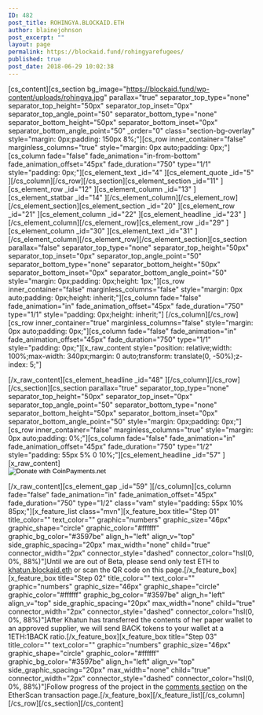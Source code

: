 ```yaml
---
ID: 482
post_title: ROHINGYA.BLOCKAID.ETH
author: blainejohnson
post_excerpt: ""
layout: page
permalink: https://blockaid.fund/rohingyarefugees/
published: true
post_date: 2018-06-29 10:02:38
---
```

[cs_content][cs_section bg_image="https://blockaid.fund/wp-content/uploads/rohingya.jpg" parallax="true" separator_top_type="none" separator_top_height="50px" separator_top_inset="0px" separator_top_angle_point="50" separator_bottom_type="none" separator_bottom_height="50px" separator_bottom_inset="0px" separator_bottom_angle_point="50" _order="0" class="section-bg-overlay" style="margin: 0px;padding: 150px 8%;"][cs_row inner_container="false" marginless_columns="true" style="margin: 0px auto;padding: 0px;"][cs_column fade="false" fade_animation="in-from-bottom" fade_animation_offset="45px" fade_duration="750" type="1/1" style="padding: 0px;"][cs_element_text _id="4" ][cs_element_quote _id="5" ][/cs_column][/cs_row][/cs_section][cs_element_section _id="11" ][cs_element_row _id="12" ][cs_element_column _id="13" ][cs_element_statbar _id="14" ][/cs_element_column][/cs_element_row][/cs_element_section][cs_element_section _id="20" ][cs_element_row _id="21" ][cs_element_column _id="22" ][cs_element_headline _id="23" ][/cs_element_column][/cs_element_row][cs_element_row _id="29" ][cs_element_column _id="30" ][cs_element_text _id="31" ][/cs_element_column][/cs_element_row][/cs_element_section][cs_section parallax="false" separator_top_type="none" separator_top_height="50px" separator_top_inset="0px" separator_top_angle_point="50" separator_bottom_type="none" separator_bottom_height="50px" separator_bottom_inset="0px" separator_bottom_angle_point="50" style="margin: 0px;padding: 0px;height: 1px;"][cs_row inner_container="false" marginless_columns="false" style="margin: 0px auto;padding: 0px;height: inherit;"][cs_column fade="false" fade_animation="in" fade_animation_offset="45px" fade_duration="750" type="1/1" style="padding: 0px;height: inherit;"]&nbsp;[/cs_column][/cs_row][cs_row inner_container="true" marginless_columns="false" style="margin: 0px auto;padding: 0px;"][cs_column fade="false" fade_animation="in" fade_animation_offset="45px" fade_duration="750" type="1/1" style="padding: 0px;"][x_raw_content style="position: relative;width: 100%;max-width: 340px;margin: 0 auto;transform: translate(0, -50%);z-index: 5;"]<div class="tip-button"></div>[/x_raw_content][cs_element_headline _id="48" ][/cs_column][/cs_row][/cs_section][cs_section parallax="true" separator_top_type="none" separator_top_height="50px" separator_top_inset="0px" separator_top_angle_point="50" separator_bottom_type="none" separator_bottom_height="50px" separator_bottom_inset="0px" separator_bottom_angle_point="50" style="margin: 0px;padding: 0px;"][cs_row inner_container="false" marginless_columns="true" style="margin: 0px auto;padding: 0%;"][cs_column fade="false" fade_animation="in" fade_animation_offset="45px" fade_duration="750" type="1/2" style="padding: 55px 5% 0 10%;"][cs_element_headline _id="57" ][x_raw_content]<form action="https://www.coinpayments.net/index.php" method="post">
	<input type="hidden" name="cmd" value="_donate">
	<input type="hidden" name="reset" value="1">
	<input type="hidden" name="merchant" value="92f3a8003617ecaf70273ff126da830e">
	<input type="hidden" name="item_name" value="Send Directly to Rodrigo Dela Cruz">
	<input type="hidden" name="currency" value="ETH">
	<input type="hidden" name="amountf" value="1.00000000">
	<input type="hidden" name="allow_amount" value="1">
	<input type="hidden" name="want_shipping" value="0">
	<input type="hidden" name="success_url" value="https://blockaid.fund">
	<input type="hidden" name="cancel_url" value="https://blockaid.fund">
	<input type="hidden" name="allow_extra" value="0">
	<input type="image" src="https://blockaid.fund/wp-content/uploads/ether-wallet-cecelia-400-400.png" alt="Donate with CoinPayments.net">
</form>[/x_raw_content][cs_element_gap _id="59" ][/cs_column][cs_column fade="false" fade_animation="in" fade_animation_offset="45px" fade_duration="750" type="1/2" class="vam" style="padding: 55px 10% 85px;"][x_feature_list  class="mvn"][x_feature_box title="Step 01" title_color="" text_color="" graphic="numbers" graphic_size="46px" graphic_shape="circle" graphic_color="#ffffff" graphic_bg_color="#3597be" align_h="left" align_v="top" side_graphic_spacing="20px" max_width="none" child="true" connector_width="2px" connector_style="dashed" connector_color="hsl(0, 0%, 88%)"]Until we are out of Beta, please send only test ETH to <a href="https://rinkeby.etherscan.io/address/0xde7d8e697e5b629cffe2c78b115390d2427c0a4f" target="_blank">khatun.blockaid.eth</a> or scan the QR code on this page.[/x_feature_box][x_feature_box title="Step 02" title_color="" text_color="" graphic="numbers" graphic_size="46px" graphic_shape="circle" graphic_color="#ffffff" graphic_bg_color="#3597be" align_h="left" align_v="top" side_graphic_spacing="20px" max_width="none" child="true" connector_width="2px" connector_style="dashed" connector_color="hsl(0, 0%, 88%)"]After Khatun has transferred the contents of her paper wallet to an approved supplier, we will send BACK tokens to your wallet at a 1ETH:1BACK ratio.[/x_feature_box][x_feature_box title="Step 03" title_color="" text_color="" graphic="numbers" graphic_size="46px" graphic_shape="circle" graphic_color="#ffffff" graphic_bg_color="#3597be" align_h="left" align_v="top" side_graphic_spacing="20px" max_width="none" child="true" connector_width="2px" connector_style="dashed" connector_color="hsl(0, 0%, 88%)"]Follow progress of the project in the <a href="https://etherscan.io/address/0xb179fab7b5ca295ca05d2b84e76efee3f63d52bf#comments" target="_blank">comments section</a> on the EtherScan transaction page.[/x_feature_box][/x_feature_list][/cs_column][/cs_row][/cs_section][/cs_content]